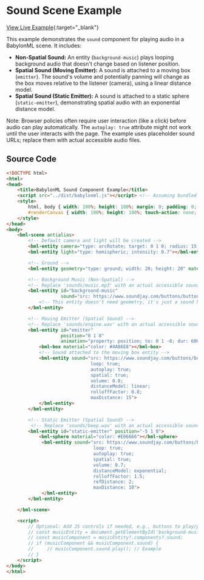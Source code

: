 # Sound Scene Example

[View Live Example](https://babylonml-frontend.netlify.app/examples/sound_scene.html){:target="_blank"}

This example demonstrates the `sound` component for playing audio in a BabylonML scene. It includes:

*   **Non-Spatial Sound:** An entity (`background-music`) plays looping background audio that doesn't change based on listener position.
*   **Spatial Sound (Moving Emitter):** A sound is attached to a moving box (`emitter`). The sound's volume and potentially panning will change as the box moves relative to the listener (camera), using a linear distance model.
*   **Spatial Sound (Static Emitter):** A sound is attached to a static sphere (`static-emitter`), demonstrating spatial audio with an exponential distance model.

Note: Browser policies often require user interaction (like a click) before audio can play automatically. The `autoplay: true` attribute might not work until the user interacts with the page. The example uses placeholder sound URLs; replace them with actual accessible audio files.


## Source Code

```html
<!DOCTYPE html>
<html>
<head>
    <title>BabylonML Sound Component Example</title>
    <script src="../dist/babylonml.js"></script> <!-- Assuming bundled library path -->
    <style>
        html, body { width: 100%; height: 100%; margin: 0; padding: 0; overflow: hidden; }
        #renderCanvas { width: 100%; height: 100%; touch-action: none; }
    </style>
</head>
<body>
    <bml-scene antialias>
        <!-- Default camera and light will be created -->
        <bml-entity camera="type: arcRotate; target: 0 1 0; radius: 15; alpha: -1.57; beta: 1.2; attachControl: true"></bml-entity>
        <bml-entity light="type: hemispheric; intensity: 0.7"></bml-entity>

        <!-- Ground -->
        <bml-entity geometry="type: ground; width: 20; height: 20" material="color: #55AA55"></bml-entity>

        <!-- Background Music (Non-Spatial) -->
        <!-- Replace 'sounds/music.mp3' with an actual accessible sound file URL -->
        <bml-entity id="background-music"
                    sound="src: https://www.soundjay.com/buttons/button-1.wav; autoplay: true; loop: true; volume: 0.3">
            <!-- This entity doesn't need geometry, it's just a sound holder -->
        </bml-entity>

        <!-- Moving Emitter (Spatial Sound) -->
        <!-- Replace 'sounds/engine.wav' with an actual accessible sound file URL -->
        <bml-entity id="emitter"
                    position="0 1 8"
                    animation="property: position; to: 0 1 -8; dur: 6000; loop: true; autoplay: true; easing: linear">
            <bml-box material="color: #4A86E8"></bml-box>
            <!-- Sound attached to the moving box entity -->
            <bml-entity sound="src: https://www.soundjay.com/buttons/button-3.wav;
                               loop: true;
                               autoplay: true;
                               spatial: true;
                               volume: 0.8;
                               distanceModel: linear;
                               rolloffFactor: 0.8;
                               maxDistance: 15">
            </bml-entity>
        </bml-entity>

        <!-- Static Emitter (Spatial Sound) -->
         <!-- Replace 'sounds/beep.wav' with an actual accessible sound file URL -->
        <bml-entity id="static-emitter" position="-5 1 0">
            <bml-sphere material="color: #E06666"></bml-sphere>
             <bml-entity sound="src: https://www.soundjay.com/buttons/button-4.wav;
                                loop: true;
                                autoplay: true;
                                spatial: true;
                                volume: 0.7;
                                distanceModel: exponential;
                                rolloffFactor: 1.5;
                                refDistance: 2;
                                maxDistance: 10">
             </bml-entity>
        </bml-entity>

    </bml-scene>

    <script>
        // Optional: Add JS controls if needed, e.g., buttons to play/pause
        // const musicEntity = document.getElementById('background-music');
        // const musicComponent = musicEntity?.components?.sound;
        // if (musicComponent && musicComponent.sound) {
        //     // musicComponent.sound.play(); // Example
        // }
    </script>
</body>
</html>
```
